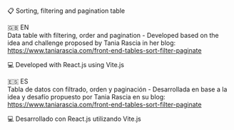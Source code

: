 :clipboard: Sorting, filtering and pagination table

:gb: EN<br>
Data table with filtering, order and pagination - Developed based on the idea and challenge proposed by Tania Rascia in her blog:
https://www.taniarascia.com/front-end-tables-sort-filter-paginate

:computer: Developed with React.js using Vite.js
<br>

:es: ES<br>
Tabla de datos con filtrado, orden y paginación - Desarrollada en base a la idea y desafío propuesto por Tania Rascia en su blog: https://www.taniarascia.com/front-end-tables-sort-filter-paginate

:computer: Desarrollado con React.js utilizando Vite.js
